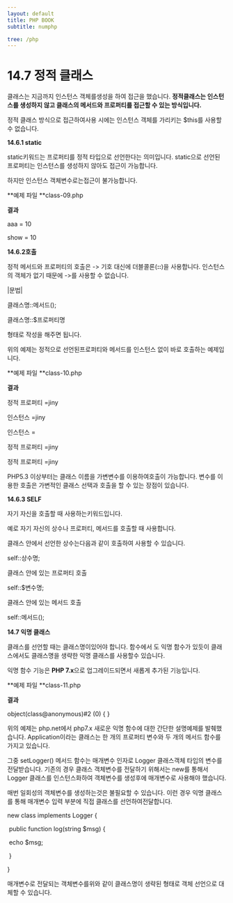 ```yaml
---
layout: default
title: PHP BOOK
subtitle: numphp

tree: /php
---
```


# 14.7 정적 클래스

클래스는 지금까지 인스턴스 객체를생성을 하여 접근을 했습니다. **정적클래스는 인스턴스를 생성하지 않고 클래스의 메서드와 프로퍼티를 접근할 수 있는 방식입니다.**

 

정적 클래스 방식으로 접근하여사용 시에는 인스턴스 객체를 가리키는 $this를 사용할 수 없습니다.

 

 

**14.6.1 static**

static키워드는 프로퍼티를 정적 타입으로 선언한다는 의미입니다. static으로 선언된 프로퍼티는 인스턴스를 생성하지 않아도 접근이 가능합니다.

 

하지만 인스턴스 객체변수로는접근이 불가능합니다.

 

**예제 파일 **class-09.php

 

**결과**

aaa = 10

show = 10

 

 

**14.6.2****호출******

정적 메서드와 프로퍼티의 호출은 -> 기호 대신에 더블콜론(**::**)을 사용합니다. 인스턴스의 객체가 없기 때문에 ->를 사용할 수 없습니다.

 

|문법|

클래스명::메서드();

클래스명::$프로퍼티명

 

형태로 작성을 해주면 됩니다.

 

위의 예제는 정적으로 선언된프로퍼티와 메서드를 인스턴스 없이 바로 호출하는 예제입니다.

 

**예제 파일 **class-10.php

 

**결과**

정적 프로퍼티 =jiny

인스턴스 =jiny

인스턴스 =

정적 프로퍼티 =jiny

정적 프로퍼티 =jiny

 

PHP5.3 이상부터는 클래스 이름을 가변변수를 이용하여호출이 가능합니다. 변수를 이용한 호출은 가변적인 클래스 선택과 호출을 할 수 있는 장점이 있습니다.

 

 

**14.6.3 SELF**

자기 자신을 호출할 때 사용하는키워드입니다. 

 

예로 자기 자신의 상수나 프로퍼티, 메서드를 호출할 때 사용합니다.

 

클래스 안에서 선언한 상수는다음과 같이 호출하여 사용할 수 있습니다.

self::상수명;

 

클래스 안에 있는 프로퍼티 호출

self::$변수명;

 

클래스 안에 있는 메서드 호출

self::메서드();

 

 

**14.7 ****익명 클래스******

 

클래스를 선언할 때는 클래스명이있어야 합니다. 함수에서 도 익명 함수가 있듯이 클래스에서도 클래스명을 생략한 익명 클래스를 사용할수 있습니다.

 

익명 함수 기능은 **PHP 7.x**으로 업그레이드되면서 새롭게 추가된 기능입니다.

 

**예제 파일 **class-11.php

 

**결과**

object(class@anonymous)#2 (0) { } 

 

위의 예제는 php.net에서 php7.x 새로운 익명 함수에 대한 간단한 설명예제를 발췌했습니다. Application이라는 클래스는 한 개의 프로퍼티 변수와 두 개의 메서드 함수를가지고 있습니다.

 

그중 setLogger() 메서드 함수는 매개변수 인자로 Logger 클래스객체 타입의 변수를 전달받습니다. 기존의 경우 클래스 객체변수를 전달하기 위해서는 new를 통해서 Logger 클래스를 인스턴스화하여 객체변수를 생성후에 매개변수로 사용해야 했습니다.

 

매번 일회성의 객체변수를 생성하는것은 불필요할 수 있습니다. 이런 경우 익명 클래스를 통해 매개변수 입력 부분에 직접 클래스를 선언하여전달합니다.

 

new class implements Logger {

​          public function log(string $msg) {

​                echo $msg;

​          }

}

 

매개변수로 전달되는 객체변수를위와 같이 클래스명이 생략된 형태로 객체 선언으로 대체할 수 있습니다.
